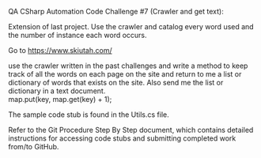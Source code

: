 QA CSharp Automation Code Challenge #7 (Crawler and get text):

Extension of last project.  Use the crawler and catalog every word used and the number of instance each word occurs.  

Go to https://www.skiutah.com/

use the crawler written in the past challenges and write a method to keep track of all the words on each page on the site and return to me a list or dictionary of words that exists on the site.  Also send me the list or dictionary in a text document.  
map.put(key, map.get(key) + 1);

The sample code stub is found in the Utils.cs file.

Refer to the Git Procedure Step By Step document, which contains detailed instructions for accessing code stubs and submitting completed work from/to GitHub.

